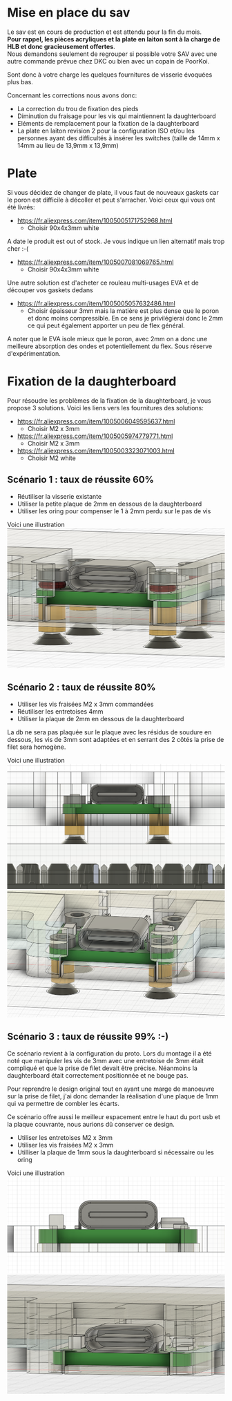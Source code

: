 # Mise en place du sav

Le sav est en cours de production et est attendu pour la fin du mois.<br>
**Pour rappel, les pièces acryliques et la plate en laiton sont à la charge de HLB et donc gracieusement offertes**.<br>
Nous demandons seulement de regrouper si possible votre SAV avec une autre commande prévue chez DKC ou bien avec un copain de PoorKoi.

Sont donc à votre charge les quelques fournitures de visserie évoquées plus bas.

Concernant les corrections nous avons donc:
* La correction du trou de fixation des pieds
* Diminution du fraisage pour les vis qui maintiennent la daughterboard
* Eléments de remplacement pour la fixation de la daughterboard
* La plate en laiton revision 2 pour la configuration ISO et/ou les personnes ayant des difficultés à insérer les switches  (taille de 14mm x 14mm au lieu de 13,9mm x 13,9mm)

# Plate

Si vous décidez de changer de plate, il vous faut de nouveaux gaskets car le poron est difficile à décoller et peut s'arracher. Voici ceux qui vous ont été livrés:
* https://fr.aliexpress.com/item/1005005171752968.html
  * Choisir 90x4x3mm white

A date le produit est out of stock. Je vous indique un lien alternatif mais trop cher :-(
* https://fr.aliexpress.com/item/1005007081069765.html
  * Choisir 90x4x3mm white

Une autre solution est d'acheter ce rouleau multi-usages EVA et de découper vos gaskets dedans
* https://fr.aliexpress.com/item/1005005057632486.html
  * Choisir épaisseur 3mm mais la matière est plus dense que le poron et donc moins compressible. En ce sens je privilégierai donc le 2mm ce qui peut également apporter un peu de flex général.

A noter que le EVA isole mieux que le poron, avec 2mm on a donc une meilleure absorption des ondes et potentiellement du flex. Sous réserve d'expérimentation.

# Fixation de la daughterboard

Pour résoudre les problèmes de la fixation de la daughterboard, je vous propose 3 solutions.
Voici les liens vers les fournitures des solutions:
* https://fr.aliexpress.com/item/1005006049595637.html	
  * Choisir M2 x 3mm
* https://fr.aliexpress.com/item/1005005974779771.html	
  * Choisir M2 x 3mm
* https://fr.aliexpress.com/item/1005003323071003.html	
  * Choisir M2 white

## Scénario 1 : taux de réussite 60%

* Réutiliser la visserie existante
* Utiliser la petite plaque de 2mm en dessous de la daughterboard
* Utiliser les oring pour compenser le 1 à 2mm perdu sur le pas de vis

Voici une illustration
![Scénario 1](img/illus0.png)

## Scénario 2 : taux de réussite 80%
* Utiliser les vis fraisées M2 x 3mm commandées
* Réutiliser les entretoises 4mm
* Utiliser la plaque de 2mm en dessous de la daughterboard

La db ne sera pas plaquée sur le plaque avec les résidus de soudure en dessous, les vis de 3mm sont adaptées et en serrant des 2 côtés la prise de filet sera homogène.

Voici une illustration
![Scénario 2a](img/illus1.png)
![Scénario 2b](img/illus2.png)

## Scénario 3 : taux de réussite 99% :-)

Ce scénario revient à la configuration du proto. Lors du montage il a été noté que manipuler les vis de 3mm avec une entretoise de 3mm était compliqué et que la prise de filet devait être précise.
Néanmoins la daughterboard était correctement positionnée et ne bouge pas.

Pour reprendre le design original tout en ayant une marge de manoeuvre sur la prise de filet, j'ai donc demander la réalisation d'une plaque de 1mm qui va permettre de combler les écarts.

Ce scénario offre aussi le meilleur espacement entre le haut du port usb et la plaque couvrante, nous aurions dû conserver ce design.

* Utiliser les entretoises M2 x 3mm
* Utiliser les vis fraisées M2 x 3mm
* Utilliser la plaque de 1mm sous la daughterboard si nécessaire ou les oring

Voici une illustration
![Scénario 3a](img/illus3.png)
![Scénario 3b](img/illus4.png)